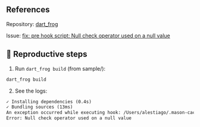 ## References

Repository: [dart_frog](https://github.com/VeryGoodOpenSource/dart_frog)

Issue: [fix: pre hook script: Null check operator used on a null value](https://github.com/VeryGoodOpenSource/dart_frog/issues/1124)

## 🐛 Reproductive steps

1. Run `dart_frog build` (from sample/):

```sh
dart_frog build
```

2. See the logs:

```txt
✓ Installing dependencies (0.4s)
✓ Bundling sources (13ms)
An exception occurred while executing hook: /Users/alestiago/.mason-cache/bundled/dart_frog_prod_server_0.1.0+1_e4edd283c6291e9406142f96559194db57c10097/hooks/pre_gen.dart.
Error: Null check operator used on a null value
```
